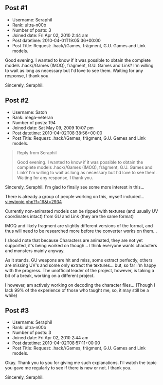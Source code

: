 ## Post #1
- Username: Seraphil
- Rank: ultra-n00b
- Number of posts: 3
- Joined date: Fri Apr 02, 2010 2:44 am
- Post datetime: 2010-04-01T19:05:36+00:00
- Post Title: Request: .hack//Games, frägment, G.U. Games and Link models.

Good evening. I wanted to know if it was possible to obtain the complete models .hack//Games (IMOQ), frägment, G.U. Games and Link? I'm willing to wait as long as necessary but I'd love to see them. Waiting for any response, I thank you.

Sincerely, Seraphil.
## Post #2
- Username: Satoh
- Rank: mega-veteran
- Number of posts: 194
- Joined date: Sat May 09, 2009 10:07 pm
- Post datetime: 2010-04-02T08:38:56+00:00
- Post Title: Request: .hack//Games, frägment, G.U. Games and Link models.

> Reply from Seraphil
>
> Good evening. I wanted to know if it was possible to obtain the complete models .hack//Games (IMOQ), frägment, G.U. Games and Link? I'm willing to wait as long as necessary but I'd love to see them. Waiting for any response, I thank you.

Sincerely, Seraphil.
I'm glad to finally see some more interest in this...


There is already a group of people working on this, myself included...
[viewtopic.php?f=16&t=2934](http://forum.xentax.com/viewtopic.php?f=16&t=2934)


Currently non-animated models can be ripped with textures (and usually UV coordinates intact) from GU and Link (they are the same format)

IMOQ and likely fragment are slightly different versions of the format, and thus will need to be researched more before the converter works on them...

I should note that because Characters are animated, they are not yet supported, it's being worked on though... I think everyone wants characters and monsters mainly anyway.

As it stands, GU weapons are hit and miss, some extract perfectly, others are missing UV's and some only extract the textures... but, so far I'm happy with the progress. The unofficial leader of the project, however, is taking a bit of a break, working on a different project. 

I however, am actively working on decoding the character files... (Though I lack 99% of the experience of those who taught me, so, it may still be a while)
## Post #3
- Username: Seraphil
- Rank: ultra-n00b
- Number of posts: 3
- Joined date: Fri Apr 02, 2010 2:44 am
- Post datetime: 2010-04-02T08:57:11+00:00
- Post Title: Request: .hack//Games, frägment, G.U. Games and Link models.

Okay. Thank you to you for giving me such explanations. I'll watch the topic you gave me regularly to see if there is new or not. I thank you.

Sincerely, Seraphil.
